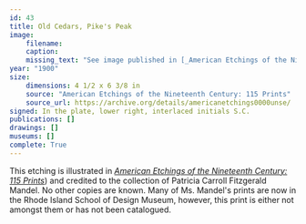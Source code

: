 ```yaml
---
id: 43
title: Old Cedars, Pike's Peak
image:
    filename: 
    caption: 
    missing_text: "See image published in [_American Etchings of the Nineteenth Century: 115 Prints_](https://archive.org/details/americanetchings0000unse/) (page 23)"
year: "1900"
size:
    dimensions: 4 1/2 x 6 3/8 in
    source: "American Etchings of the Nineteenth Century: 115 Prints"
    source_url: https://archive.org/details/americanetchings0000unse/
signed: In the plate, lower right, interlaced initials S.C.
publications: []
drawings: []
museums: []
complete: True
---
```

This etching is illustrated in [_American Etchings of the Nineteenth Century: 115 Prints_](https://archive.org/details/americanetchings0000unse/)) and credited to the collection of Patricia Carroll Fitzgerald Mandel. No other copies are known. Many of Ms. Mandel's prints are now in the Rhode Island School of Design Museum, however, this print is either not amongst them or has not been catalogued.
